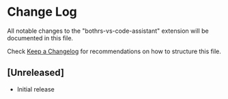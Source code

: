 # Change Log

All notable changes to the "bothrs-vs-code-assistant" extension will be documented in this file.

Check [Keep a Changelog](http://keepachangelog.com/) for recommendations on how to structure this file.

## [Unreleased]

- Initial release
